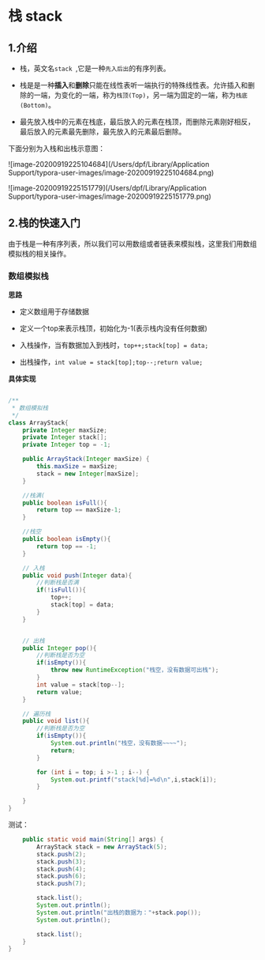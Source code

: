 # 栈 stack



## 1.介绍

- 栈，英文名`stack `,它是一种`先入后出`的有序列表。

- 栈是是一种**插入**和**删除**只能在线性表听一端执行的特殊线性表。允许插入和删除的一端，为变化的一端，称为`栈顶(Top)`，另一端为固定的一端，称为`栈底(Bottom)`。
- 最先放入栈中的元素在栈底，最后放入的元素在栈顶，而删除元素刚好相反，最后放入的元素最先删除，最先放入的元素最后删除。

下面分别为入栈和出栈示意图：

![image-20200919225104684](/Users/dpf/Library/Application Support/typora-user-images/image-20200919225104684.png)



![image-20200919225151779](/Users/dpf/Library/Application Support/typora-user-images/image-20200919225151779.png)



## 2.栈的快速入门

由于栈是一种有序列表，所以我们可以用数组或者链表来模拟栈，这里我们用数组模拟栈的相关操作。

### 数组模拟栈

**思路**

- 定义数组用于存储数据

- 定义一个top来表示栈顶，初始化为-1(表示栈内没有任何数据)
- 入栈操作，当有数据加入到栈时，`top++;stack[top] = data;`
- 出栈操作，`int value = stack[top];top--;return value;`



**具体实现**

```java

/**
 * 数组模拟栈
 */
class ArrayStack{
    private Integer maxSize;
    private Integer stack[];
    private Integer top = -1;

    public ArrayStack(Integer maxSize) {
        this.maxSize = maxSize;
        stack = new Integer[maxSize];
    }

    //栈满(
    public boolean isFull(){
        return top == maxSize-1;
    }

    //栈空
    public boolean isEmpty(){
        return top == -1;
    }

    // 入栈
    public void push(Integer data){
        //判断栈是否满
        if(!isFull()){
            top++;
            stack[top] = data;
        }
    }


    // 出栈
    public Integer pop(){
        //判断栈是否为空
        if(isEmpty()){
            throw new RuntimeException("栈空，没有数据可出栈");
        }
        int value = stack[top--];
        return value;
    }

    // 遍历栈
    public void list(){
        //判断栈是否为空
        if(isEmpty()){
            System.out.println("栈空，没有数据~~~~");
            return;
        }

        for (int i = top; i >-1 ; i--) {
            System.out.printf("stack[%d]=%d\n",i,stack[i]);
        }

    }
}

```

测试：

```java
    public static void main(String[] args) {
        ArrayStack stack = new ArrayStack(5);
        stack.push(2);
        stack.push(3);
        stack.push(4);
        stack.push(6);
        stack.push(7);

        stack.list();
        System.out.println();
        System.out.println("出栈的数据为："+stack.pop());
        System.out.println();

        stack.list();
    }
}


```

